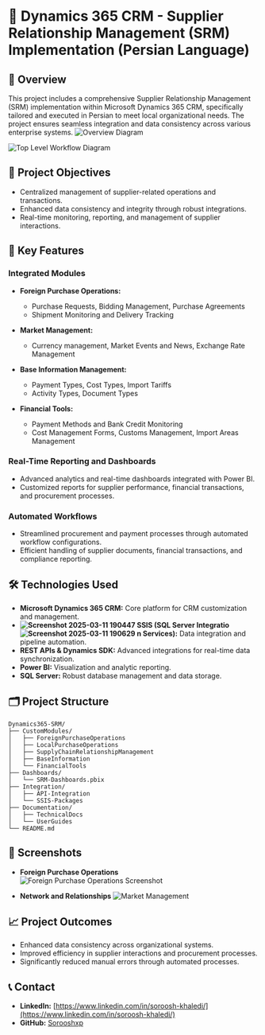 # 📌 Dynamics 365 CRM - Supplier Relationship Management (SRM) Implementation (Persian Language)

## 📖 Overview
This project includes a comprehensive Supplier Relationship Management (SRM) implementation within Microsoft Dynamics 365 CRM, specifically tailored and executed in Persian to meet local organizational needs. The project ensures seamless integration and data consistency across various enterprise systems.
![Overview Diagram](https://github.com/user-attachments/assets/853b59ee-390e-42fd-b734-ee9d332d3c25)

![Top Level Workflow Diagram](https://github.com/user-attachments/assets/cc80f603-9b63-457f-b164-14af35cc93ec)

## 🌟 Project Objectives
- Centralized management of supplier-related operations and transactions.
- Enhanced data consistency and integrity through robust integrations.
- Real-time monitoring, reporting, and management of supplier interactions.

## 🚀 Key Features

### Integrated Modules
- **Foreign Purchase Operations:**
  - Purchase Requests, Bidding Management, Purchase Agreements
  - Shipment Monitoring and Delivery Tracking

- **Market Management:**
  - Currency management, Market Events and News, Exchange Rate Management

- **Base Information Management:**
  - Payment Types, Cost Types, Import Tariffs
  - Activity Types, Document Types

- **Financial Tools:**
  - Payment Methods and Bank Credit Monitoring
  - Cost Management Forms, Customs Management, Import Areas Management

### Real-Time Reporting and Dashboards
- Advanced analytics and real-time dashboards integrated with Power BI.
- Customized reports for supplier performance, financial transactions, and procurement processes.

### Automated Workflows
- Streamlined procurement and payment processes through automated workflow configurations.
- Efficient handling of supplier documents, financial transactions, and compliance reporting.

## 🛠️ Technologies Used
- **Microsoft Dynamics 365 CRM:** Core platform for CRM customization and management.
- **![Screenshot 2025-03-11 190447](https://github.com/user-attachments/assets/6835a349-20ad-49be-942b-926136e40c6e)
SSIS (SQL Server Integratio![Screenshot 2025-03-11 190629](https://github.com/user-attachments/assets/87b3fd86-5da4-4af9-87dc-6131be7bed97)
n Services):** Data integration and pipeline automation.
- **REST APIs & Dynamics SDK:** Advanced integrations for real-time data synchronization.
- **Power BI:** Visualization and analytic reporting.
- **SQL Server:** Robust database management and data storage.

## 🗂️ Project Structure
```
Dynamics365-SRM/
├── CustomModules/
│   ├── ForeignPurchaseOperations
│   ├── LocalPurchaseOperations
│   ├── SupplyChainRelationshipManagement
│   ├── BaseInformation
│   └── FinancialTools
├── Dashboards/
│   └── SRM-Dashboards.pbix
├── Integration/
│   ├── API-Integration
│   └── SSIS-Packages
├── Documentation/
│   ├── TechnicalDocs
│   └── UserGuides
└── README.md
```

## 📸 Screenshots
- **Foreign Purchase Operations**
  ![Foreign Purchase Operations Screenshot](https://github.com/user-attachments/assets/6cc466dd-fb93-457a-ba88-a194f6abd6ab)

- **Network and Relationships**
  ![Market Management](https://github.com/user-attachments/assets/4fe5828d-5896-4cff-b04b-088a279e6aa4)


## 📈 Project Outcomes
- Enhanced data consistency across organizational systems.
- Improved efficiency in supplier interactions and procurement processes.
- Significantly reduced manual errors through automated processes.

## 📞 Contact
- **LinkedIn:** [https://www.linkedin.com/in/soroosh-khaledi/](https://www.linkedin.com/in/soroosh-khaledi/)
- **GitHub:** [Sorooshxp](https://github.com/Sorooshxp)


